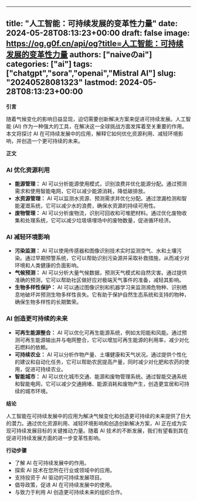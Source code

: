 
---
title: "人工智能：可持续发展的变革性力量"
date: 2024-05-28T08:13:23+00:00
draft: false
image: https://og.g0f.cn/api/og?title=人工智能：可持续发展的变革性力量
authors: ["naiveのai"]
categories: ["ai"]
tags: ["chatgpt","sora","openai","Mistral AI"]
slug: "20240528081323"
lastmod: 2024-05-28T08:13:23+00:00
---
**引言**

随着气候变化的影响日益显现，迫切需要创新解决方案来促进可持续发展。人工智能 (AI) 作为一种强大的工具，在解决这一全球挑战方面发挥着至关重要的作用。本文将探讨 AI 在可持续发展中的应用，解释它如何优化资源利用、减轻环境影响，并创造一个更可持续的未来。

**正文**

### AI 优化资源利用

* **能源管理：** AI 可以分析能源使用模式，识别浪费并优化能源分配。通过预测需求和使用智能电网，它可以减少能源消耗，降低碳排放。
* **水资源管理：** AI 可以监测水资源、预测需求并优化分配。通过泄漏检测和智能灌溉系统，它可以减少水的浪费，确保水资源的持续可用性。
* **废物管理：** AI 可以分析废物流，识别可回收和可堆肥材料。通过优化废物收集和处理系统，它可以减少垃圾填埋场中的废物数量，促进循环经济。

### AI 减轻环境影响

* **污染监测：** AI 可以使用传感器和图像识别技术实时监测空气、水和土壤污染。通过早期预警系统，它可以帮助识别污染源并采取补救措施，从而减少对环境和人类健康的负面影响。
* **气候预测：** AI 可以分析大量气候数据，预测天气模式和自然灾害。通过提供准确的预测，它可以帮助社区做好应对极端天气事件的准备，减轻其影响。
* **生物多样性保护：** AI 可以通过图像识别和机器学习来监测濒危物种、识别栖息地破坏并预测生物多样性丧失。它有助于保护自然生态系统和支持的物种，确保生物多样性的长期繁荣。

### AI 创造更可持续的未来

* **可再生能源整合：** AI 可以优化可再生能源系统，例如太阳能和风能。通过预测可再生能源输出并与电网整合，它可以增加可再生能源的利用率，减少对化石燃料的依赖。
* **可持续农业：** AI 可以分析作物产量、土壤健康和天气状况。通过提供个性化的建议和自动化任务，它可以帮助农民提高产量，同时减少对化肥和农药的使用，促进可持续农业。
* **智能城市：** AI 可以优化城市交通、能源和废物管理系统。通过智能交通系统和智能电网，它可以减少交通拥堵、能源消耗和废物产生，创造更宜居和可持续的城市环境。

**结论**

人工智能在可持续发展中的应用为解决气候变化和创造更可持续的未来提供了巨大的潜力。通过优化资源利用、减轻环境影响和创造创新解决方案，AI 正在成为实现可持续发展目标的关键推动力量。随着 AI 技术的不断发展，我们有望看到其在促进可持续发展方面的进一步变革性影响。

**行动步骤**

* 了解 AI 在可持续发展中的作用。
* 探索 AI 技术在您所在行业或领域中的应用。
* 支持投资于 AI 驱动的可持续发展项目。
* 倡导政策，促进 AI 在可持续发展中的使用。
* 与致力于利用 AI 创造更可持续未来的组织合作。